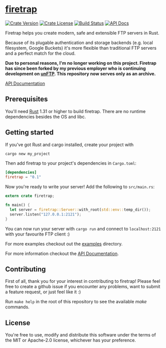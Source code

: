 # [firetrap](https://github.com/koenw/firetrap)

[![Crate Version](https://img.shields.io/crates/l/firetrap.svg)](https://crates.io/crates/firetrap)
[![Crate License](https://img.shields.io/crates/v/firetrap.svg)](https://crates.io/crates/firetrap)
[![Build Status](https://travis-ci.org/koenw/firetrap.svg)](https://travis-ci.org/koenw/firetrap)
[![API Docs](https://docs.rs/firetrap/badge.svg)](https://docs.rs/firetrap)

Firetrap helps you create modern, safe and extensible FTP servers in Rust.

Because of its plugable authentication and storage backends (e.g. local filesystem, Google Buckets) it's more flexible than traditional FTP servers and a perfect match for the cloud.

**Due to personal reasons, I'm no longer working on this project. Firetrap has
since been forked by my previous employer who is continuing development on
[unFTP](https://github.com/bolcom/unFTP). This repository now serves only as an
archive.**

[API Documentation](https://docs.rs/firetrap)

## Prerequisites

You'll need [Rust](https://rust-lang.org) 1.31 or higher to build firetrap.
There are no runtime dependencies besides the OS and libc.

## Getting started

If you've got Rust and cargo installed, create your project with

```sh
cargo new my_project
```

Then add firetrap to your project's dependencies in `Cargo.toml`:

```toml
[dependencies]
firetrap = "0.1"
```

Now you're ready to write your server!
Add the following to `src/main.rs`:

```rust
extern crate firetrap;

fn main() {
  let server = firetrap::Server::with_root(std::env::temp_dir());
  server.listen("127.0.0.1:2121");
}
```

You can now run your server with `cargo run` and connect to `localhost:2121` with your favourite FTP client :)

For more examples checkout out the [examples](./examples) directory.

For more information checkout the [API Documentation](https://docs.rs/firetrap).

## Contributing

First of all, thank you for your interest in contributing to firetrap!
Please feel free to create a github issue if you encounter any problems,
want to submit a feature request, or just feel like it :)

Run `make help` in the root of this repository to see the available *make* commands.

## License

You're free to use, modify and distribute this software under the terms of the MIT or Apache-2.0 license, whichever has your preference.
